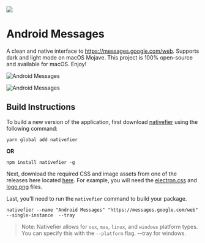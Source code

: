 <img src="https://electronjs.org/app-img/android-messages/android-messages-icon-128.png">

# Android Messages

A clean and native interface to https://messages.google.com/web. Supports dark and light mode on macOS Mojave. This project is 100% open-source and available for macOS. Enjoy!

![Android Messages](https://i.imgur.com/O3H5NWh.png)

![Android Messages](https://i.imgur.com/UUsxiqv.png)

## Build Instructions

To build a new version of the application,  first download [nativefier](https://www.npmjs.com/package/nativefier) using the following command:

```
yarn global add nativefier
```

**OR**

```
npm install nativefier -g
```

Next, download the required CSS and image assets from one of the releases here located [here](https://github.com/nparsons08/android-messages/releases). For example, you will need the [electron.css](https://github.com/nparsons08/android-messages/releases/download/v1.0.0/electron.css) and [logo.png](https://github.com/nparsons08/android-messages/releases/download/v1.0.0/logo.png) files.

Last, you'll need to run the `nativefier` command to build your package.

```
nativefier --name "Android Messages" "https://messages.google.com/web" --single-instance  --tray
```

> Note: Nativefier allows for `osx`, `mas`, `linux`, and `windows` platform types. You can specify this with the `--platform` flag. --tray for windows.

